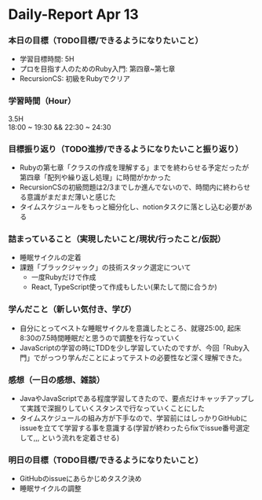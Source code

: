 # Daily-Report Apr 13

### 本日の目標（TODO目標/できるようになりたいこと）
- 学習目標時間: 5H
- プロを目指す人のためのRuby入門: 第四章~第七章
- RecursionCS: 初級をRubyでクリア

### 学習時間（Hour）
3.5H  
18:00 ~ 19:30 && 22:30 ~ 24:30

### 目標振り返り（TODO進捗/できるようになりたいこと振り返り）
- Rubyの第七章「クラスの作成を理解する」までを終わらせる予定だったが第四章「配列や繰り返し処理」に時間がかかった
- RecursionCSの初級問題は2/3までしか進んでないので、時間内に終わらせる意識がまだまだ薄いと感じた
- タイムスケジュールをもっと細分化し、notionタスクに落とし込む必要がある

### 詰まっていること（実現したいこと/現状/行ったこと/仮説）
- 睡眠サイクルの定着
- 課題「ブラックジャック」の技術スタック選定について
    - 一度Rubyだけで作成
    - React, TypeScript使って作成もしたい(果たして間に合うか)

### 学んだこと（新しい気付き、学び）
- 自分にとってベストな睡眠サイクルを意識したところ、就寝25:00, 起床8:30の7.5時間睡眠だと思うので調整を行なっていく
- JavaScriptの学習の時にTDDを少し学習していたのですが、今回「Ruby入門」でがっつり学んだことによってテストの必要性など深く理解できた。

### 感想（一日の感想、雑談）
- JavaやJavaScriptである程度学習してきたので、要点だけキャッチアップして実践で深掘りしていくスタンスで行なっていくことにした
- タイムスケジュールの組み方が下手なので、学習前にはしっかりGitHubにissueを立てて学習する事を意識する(学習が終わったらfixでissue番号選定して,,, という流れを定着させる)

### 明日の目標（TODO目標/できるようになりたいこと）
- GitHubのissueにあらかじめタスク決め
- 睡眠サイクルの調整
